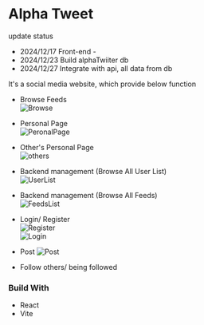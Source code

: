 # Alpha Tweet 

update status 
- 2024/12/17 Front-end -
- 2024/12/23 Build alphaTwiiter db
- 2024/12/27 Integrate with api, all data from db
  
It's a social media website, which provide below function
- Browse Feeds <br/>
  ![Browse](https://i.giphy.com/media/v1.Y2lkPTc5MGI3NjExaHpsMDM4OXU4bXdzN3pkNHQ3ZXkzejhydmh5cXEzdWNmNjltMjJmayZlcD12MV9pbnRlcm5hbF9naWZfYnlfaWQmY3Q9Zw/14j9usUZ8WuRokk4WZ/giphy.gif)
- Personal Page <br/>
  ![PeronalPage](https://i.giphy.com/media/v1.Y2lkPTc5MGI3NjExajRheWE5MzdibGxmbzl6Y2FwMHVsN293OWVpd3NjZXJsc3FvNGxuZCZlcD12MV9pbnRlcm5hbF9naWZfYnlfaWQmY3Q9Zw/gGOAOPUAN0cRX179k7/giphy.gif)
- Other's Personal Page <br/>
  ![others](https://i.giphy.com/media/v1.Y2lkPTc5MGI3NjExZTVkMjY4cTd1M3l0bnptMnZhb3NhcHVvejdoN2FocGs5NzJ0dWhkZSZlcD12MV9pbnRlcm5hbF9naWZfYnlfaWQmY3Q9Zw/LuguYRbI8po32d6T5W/giphy.gif)
- Backend management (Browse All User List) <br/>
  ![UserList](https://i.giphy.com/media/v1.Y2lkPTc5MGI3NjExMHVrbXB0cXEzaDAxeHFvZWQ3dm03bTVlZXkzbmx5dnd3c2EwaDdtNiZlcD12MV9pbnRlcm5hbF9naWZfYnlfaWQmY3Q9Zw/ibwhBfhF50Sxuh5cGN/giphy.gif)

- Backend management (Browse All Feeds) <br/>
  ![FeedsList](https://i.giphy.com/media/v1.Y2lkPTc5MGI3NjExcXd2b3Y2YTE2dzBncGRtZHBzNzRja25uYTB3NnF6Mzc0emI5ZTlvZSZlcD12MV9pbnRlcm5hbF9naWZfYnlfaWQmY3Q9Zw/ZDMPEXXHDw1TG72d8A/giphy.gif)
  
- Login/ Register <br/>
  ![Register](https://i.ibb.co/1rDYqxd/2024-12-17-11-58-13.png) <br/>
  ![Login](https://i.ibb.co/56HyXHj/2024-12-17-11-58-07.png)
  
- Post
![Post](https://i.ibb.co/1qN3N9J/2024-12-17-11-44-17.png)

- Follow others/ being followed


### Build With
- React
- Vite


